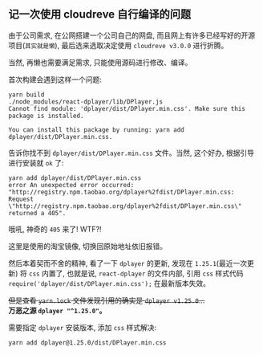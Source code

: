 ## 记一次使用 cloudreve 自行编译的问题
由于公司需求, 在公网搭建一个公司自己的网盘, 而且网上有许多已经写好的开源项目(`其实就是懒`), 最后选来选取决定使用 `cloudreve v3.0.0` 进行折腾。

当然, 再懒也需要满足需求, 只能使用源码进行修改、编译。

首次构建会遇到这样一个问题:
```shell
yarn build
./node_modules/react-dplayer/lib/DPlayer.js
Cannot find module: 'dplayer/dist/DPlayer.min.css'. Make sure this package is installed.

You can install this package by running: yarn add dplayer/dist/DPlayer.min.css.
```

告诉你找不到 `dplayer/dist/DPlayer.min.css` 文件。当然, 这个好办, 根据引导进行安装就 `ok` 了:
```shell
yarn add dplayer/dist/DPlayer.min.css
error An unexpected error occurred: "http://registry.npm.taobao.org/dplayer%2fdist/DPlayer.min.css: Request \"http://registry.npm.taobao.org/dplayer%2fdist/DPlayer.min.css\" returned a 405".
```

哦吼, 神奇的 `405` 来了! WTF?!

这里是使用的淘宝镜像, 切换回原始地址依旧报错。

然后本着契而不舍的精神, 看了一下 `dplayer` 的更新, 发现在 `1.25.1`(最近一次更新) 将 `css` 内置了, 也就是说, `react-dplayer` 的文件内部, 引用 `css` 样式代码 `require('dplayer/dist/DPlayer.min.css');` 在最新版本失效。

~~但是查看 `yarn.lock` 文件发现引用的确实是 `dplayer v1.25.0`...~~  
**万恶之源 `dplayer "^1.25.0"`。**

需要指定 `dplayer` 安装版本, 添加 `css` 样式解决:
```shell
yarn add dplayer@1.25.0/dist/DPlayer.min.css
```